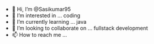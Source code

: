 - 👋 Hi, I’m @Sasikumar95
- 👀 I’m interested in ... coding
- 🌱 I’m currently learning ... java
- 💞️ I’m looking to collaborate on ... fullstack development
- 📫 How to reach me ...

<!---
Sasikumar95/Sasikumar95 is a ✨ special ✨ repository because its `README.md` (this file) appears on your GitHub profile.
You can click the Preview link to take a look at your changes.
--->
